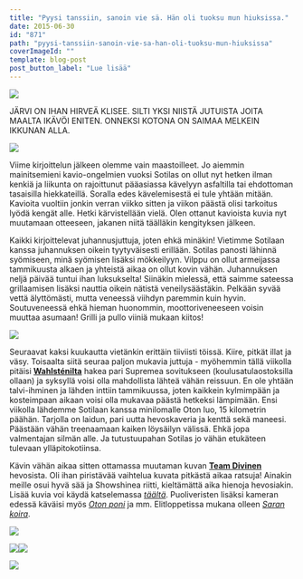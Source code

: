 ```yaml
---
title: "Pyysi tanssiin, sanoin vie sä. Hän oli tuoksu mun hiuksissa."
date: 2015-06-30
id: "871"
path: "pyysi-tanssiin-sanoin-vie-sa-han-oli-tuoksu-mun-hiuksissa"
coverImageId: ""
template: blog-post
post_button_label: "Lue lisää"
---
```


[![](/images/IMG_7579_2.jpg)](http://3.bp.blogspot.com/-A1CUJhc7X5I/VZG55bmSkEI/AAAAAAAAJ2Y/2dCbP7UsmFk/s1600/IMG_7579_2.jpg)

JÄRVI ON IHAN HIRVEÄ KLISEE. SILTI YKSI NIISTÄ JUTUISTA JOITA MAALTA IKÄVÖI ENITEN. ONNEKSI KOTONA ON SAIMAA MELKEIN IKKUNAN ALLA.

[![](/images/IMG_7526_.jpg)](http://2.bp.blogspot.com/-1S1jSUSODRc/VZG55X3PZNI/AAAAAAAAJ2c/zucIvlv-RsM/s1600/IMG_7526_.jpg)

Viime kirjoittelun jälkeen olemme vain maastoilleet. Jo aiemmin mainitsemieni kavio-ongelmien vuoksi Sotilas on ollut nyt hetken ilman kenkiä ja liikunta on rajoittunut pääasiassa kävelyyn asfaltilla tai ehdottoman tasaisilla hiekkateillä. Soralla edes kävelemisestä ei tule yhtään mitään. Kavioita vuoltiin jonkin verran viikko sitten ja viikon päästä olisi tarkoitus lyödä kengät alle. Hetki kärvistellään vielä. Olen ottanut kavioista kuvia nyt muutamaan otteeseen, jakanen niitä täälläkin kengityksen jälkeen.

Kaikki kirjoittelevat juhannusjuttuja, joten ehkä minäkin! Vietimme Sotilaan kanssa juhannuksen oikein tyytyväisesti erillään. Sotilas panosti lähinnä syömiseen, minä syömisen lisäksi mökkeilyyn. Vilppu on ollut armeijassa tammikuusta alkaen ja yhteistä aikaa on ollut kovin vähän. Juhannuksen neljä päivää tuntui ihan luksukselta! Siinäkin mielessä, että saimme sateessa grillaamisen lisäksi nauttia oikein nätistä veneilysäästäkin. Pelkään syvää vettä älyttömästi, mutta veneessä viihdyn paremmin kuin hyvin. Soutuveneessä ehkä hieman huonommin, moottoriveneeseen voisin muuttaa asumaan! Grilli ja pullo viiniä mukaan kiitos!

[![](/images/IMG_7583_.jpg)](http://1.bp.blogspot.com/-J1lARkhymR8/VZFf_ZCbeuI/AAAAAAAAJ2A/0M6U7Gkqr4A/s1600/IMG_7583_.jpg)

Seuraavat kaksi kuukautta vietänkin erittäin tiiviisti töissä. Kiire, pitkät illat ja väsy. Toisaalta siitä seuraa paljon mukavia juttuja - myöhemmin tällä viikolla pitäisi **[Wahlsténilta](http://www.veljwahlsten.com/)** hakea pari Supremea sovitukseen (koulusatulaostoksilla ollaan) ja syksyllä voisi olla mahdollista lähteä vähän reissuun. En ole yhtään talvi-ihminen ja lähden inttiin tammikuussa, joten kaikkein kylmimpään ja kosteimpaan aikaan voisi olla mukavaa päästä hetkeksi lämpimään. Ensi viikolla lähdemme Sotilaan kanssa minilomalle Oton luo, 15 kilometrin päähän. Tarjolla on laidun, pari uutta hevoskaveria ja kenttä sekä maneesi. Päästään vähän treenaamaan kaiken löysäilyn välissä. Ehkä jopa valmentajan silmän alle. Ja tutustuupahan Sotilas jo vähän etukäteen tulevaan ylläpitokotiinsa.

Kävin vähän aikaa sitten ottamassa muutaman kuvan **[Team Divinen](http://www.ratsastusvalmennus.fi/1/)** hevosista. Oli ihan piristävää vaihtelua kuvata pitkästä aikaa ratsuja! Ainakin meille osui hyvä sää ja Showshinea riitti, kieltämättä aika hienoja hevosiakin. Lisää kuvia voi käydä katselemassa _[täältä](http://maisahyttinen.kuvat.fi/kuvat/2015/21.6.+Team+Divine/)_. Puoliveristen lisäksi kameran edessä käväisi myös _[Oton poni](http://maisahyttinen.kuvat.fi/kuvat/2015/21.6.+%22Brian%22/)_ ja mm. Elitloppetissa mukana olleen _[Saran koira](http://maisahyttinen.kuvat.fi/kuvat/2015/21.6.+%22Nelli%22/)_.

[![](/images/Divine%2BCharlene%2B%25281%2529%2Bpieni.jpg)](http://3.bp.blogspot.com/-gCvJNYdoulQ/VZHJhDz4mPI/AAAAAAAAJ2s/bzZU1LGhdDc/s1600/Divine%2BCharlene%2B%25281%2529%2Bpieni.jpg)

[![](/images/Divine%2BCharlene%2B%25283%2529.jpg)](http://1.bp.blogspot.com/-67d879iOozs/VZHJh0gmOYI/AAAAAAAAJ24/MpIle_NEsxA/s1600/Divine%2BCharlene%2B%25283%2529.jpg)[![](/images/Hagels%2BJet%2B%25282%2529.jpg)](http://4.bp.blogspot.com/-QB4jZI8n7MI/VZHJhSZ5YbI/AAAAAAAAJ2w/IPmYYiPSpzU/s1600/Hagels%2BJet%2B%25282%2529.jpg)

[![](/images/IMG_7555_pieni.jpg)](http://4.bp.blogspot.com/-foz-ostWUa8/VZHJjo8qomI/AAAAAAAAJ3E/hRzclCphJNg/s1600/IMG_7555_pieni.jpg)
